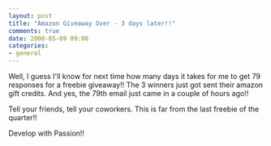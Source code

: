 ```yaml
---
layout: post
title: "Amazon Giveaway Over - 3 days later!!"
comments: true
date: 2008-05-09 09:00
categories:
- general
---
```


Well, I guess I'll know for next time how many days it takes for me to get 79 responses for a freebie giveaway!! The 3 winners just got sent their amazon gift credits. And yes, the 79th email just came in a couple of hours ago!!

Tell your friends, tell your coworkers. This is far from the last freebie of the quarter!!

Develop with Passion!!






